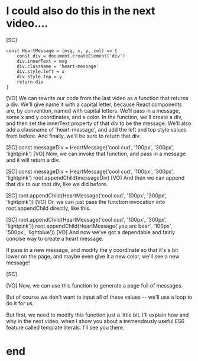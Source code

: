 # I could also do this in the next video....

[SC]

    const HeartMessage = (msg, x, y, col) => {
        const div = document.createElement('div')
        div.innerText = msg
        div.className = 'heart-message'
        div.style.left = x
        div.style.top = y
        return div
    }

[VO]
We can rewrite our code from the last video as a function that returns a div. We'll give name it with a capital letter, because React components are, by convention, named with capital letters. We'll pass in a message, some x and y coordinates, and a color. In the function, we'll create a div, and then set the innerText property of that div to be the message.
We'll also add a classname of 'heart-message', and add the left and top style values from before. And finally, we'll be sure to return that div.

[SC]
const messageDiv = HeartMessage('cool cud', '100px', '300px', 'lightpink')
[VO]
Now, we can invoke that function, and pass in a message and it will return a div.

[SC]
const messageDiv = HeartMessage('cool cud', '100px', '300px', 'lightpink')
root.appendChild(messageDiv)
[VO]
And then we can append that div to our root div, like we did before.

[SC]
root.appendChild(HeartMessage('cool cud', '100px', '300px', 'lightpink'))
[VO]
Or, we can just pass the function invocation into root.appendChild directly, like this.

[SC]
root.appendChild(HeartMessage('cool cud', '100px', '300px', 'lightpink'))
root.appendChild(HeartMessage('you are bear', '100px', '500px', 'lightblue'))
[VO]
And now we've got a dependable and fairly concise way to create a heart message.

If pass in a new message, and modify the y coordinate so that it's a bit lower on the page, and maybe even give it a new color, we'll see a new message!

[SC]

[VO]
Now, we can use this function to generate a page full of messages.

But of course we don't want to input all of these values -- we'll use a loop to do it for us.

But first, we need to modify this function just a little bit. I'll explain how and why in the next video, when I show you about a tremendously useful ES6 feature called template literals. I'll see you there.

# end
